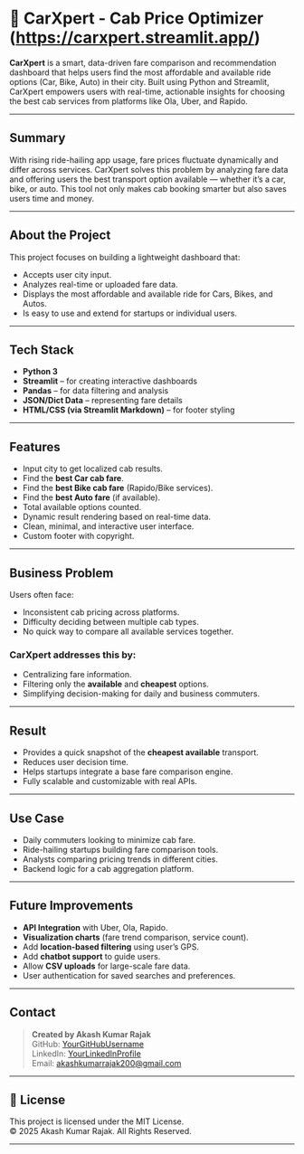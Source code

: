 # 🚖 CarXpert - Cab Price Optimizer (https://carxpert.streamlit.app/)

**CarXpert** is a smart, data-driven fare comparison and recommendation dashboard that helps users find the most affordable and available ride options (Car, Bike, Auto) in their city. Built using Python and Streamlit, CarXpert empowers users with real-time, actionable insights for choosing the best cab services from platforms like Ola, Uber, and Rapido.

---

## Summary

With rising ride-hailing app usage, fare prices fluctuate dynamically and differ across services. CarXpert solves this problem by analyzing fare data and offering users the best transport option available — whether it’s a car, bike, or auto. This tool not only makes cab booking smarter but also saves users time and money.

---

## About the Project

This project focuses on building a lightweight dashboard that:
- Accepts user city input.
- Analyzes real-time or uploaded fare data.
- Displays the most affordable and available ride for Cars, Bikes, and Autos.
- Is easy to use and extend for startups or individual users.

---

## Tech Stack

- **Python 3**
- **Streamlit** – for creating interactive dashboards
- **Pandas** – for data filtering and analysis
- **JSON/Dict Data** – representing fare details
- **HTML/CSS (via Streamlit Markdown)** – for footer styling

---

## Features

- Input city to get localized cab results.
- Find the **best Car cab fare**.
- Find the **best Bike cab fare** (Rapido/Bike services).
- Find the **best Auto fare** (if available).
- Total available options counted.
- Dynamic result rendering based on real-time data.
- Clean, minimal, and interactive user interface.
- Custom footer with copyright.

---

## Business Problem

Users often face:
- Inconsistent cab pricing across platforms.
- Difficulty deciding between multiple cab types.
- No quick way to compare all available services together.

### CarXpert addresses this by:
- Centralizing fare information.
- Filtering only the **available** and **cheapest** options.
- Simplifying decision-making for daily and business commuters.

---

## Result

- Provides a quick snapshot of the **cheapest available** transport.
- Reduces user decision time.
- Helps startups integrate a base fare comparison engine.
- Fully scalable and customizable with real APIs.

---

## Use Case

- Daily commuters looking to minimize cab fare.
- Ride-hailing startups building fare comparison tools.
- Analysts comparing pricing trends in different cities.
- Backend logic for a cab aggregation platform.

---

## Future Improvements

- **API Integration** with Uber, Ola, Rapido.
- **Visualization charts** (fare trend comparison, service count).
- Add **location-based filtering** using user’s GPS.
- Add **chatbot support** to guide users.
- Allow **CSV uploads** for large-scale fare data.
- User authentication for saved searches and preferences.

---

## Contact

> **Created by Akash Kumar Rajak**  
> GitHub: [YourGitHubUsername](https://github.com/AkashKumarRajak)<br>
> LinkedIn: [YourLinkedInProfile](https://www.linkedin.com/in/akash-kumar-rajak-22a98623b/)<br>
> Email: akashkumarrajak200@gmail.com<br>

---

## 📄 License

This project is licensed under the MIT License.  
© 2025 Akash Kumar Rajak. All Rights Reserved.

---


